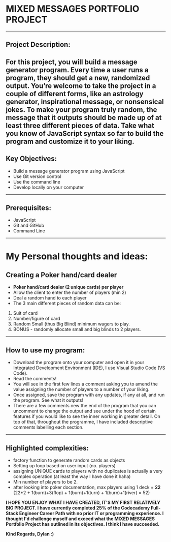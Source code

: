 # MIXED MESSAGES PORTFOLIO PROJECT
-----------------------------------
## Project Description:
For this project, you will build a message generator program. Every time a user runs a program, they should get a new, randomized output. You’re welcome to take the project in a couple of different forms, like an astrology generator, inspirational message, or nonsensical jokes. To make your program truly random, the message that it outputs should be made up of at least three different pieces of data. Take what you know of JavaScript syntax so far to build the program and customize it to your liking.
-------------------------------------------------------
## Key Objectives:
+ Build a message generator program using JavaScript
+ Use Git version control
+ Use the command line
+ Develop locally on your computer
------------------------------------------------------
## Prerequisites:
+ JavaScript
+ Git and GitHub
+ Command Line
-------------------------------
# My Personal thoughts and ideas:
## Creating a Poker hand/card dealer
+ **Poker hand/card dealer (2 unique cards) per player**
+ Allow the client to enter the number of players (min 2)
+ Deal a random hand to each player
+ The 3 main different pieces of random data can be:
1. Suit of card
2. Number/figure of card
3. Random Small (thus Big Blind) minimum wagers to play.
4. BONUS - randomly allocate small and big blinds to 2 players.
-------------------------------
## How to use my program:
+ Download the program onto your computer and open it in your Integrated Development Environment (IDE), I use Visual Studio Code (VS Code).
+ Read the comments!
+ You will see in the first few lines a comment asking you to amend the value assigning the number of players to a number of your liking.
+ Once assigned, save the program with any updates, if any at all, and run the program. See what it outputs!
+ There are a few comments new the end of the program that you can uncomment to change the output and see under the hood of certain features if you would like to see the inner working in greater detail. On top of that, throughout the programme, I have included descriptive comments labelling each section.
-------------------------------
## Highlighted complexities:
+ factory function to generate random cards as objects
+ Setting up loop based on user input (no. players)
+ assigning UNIQUE cards to players with no duplicates is actually a very complex operation (at least the way I have done it haha)
+ Min number of players to be 2.
+ after looking into poker documentation, max players using 1 deck = **22** (22*2 + 1(burn)+3(flop) + 1(burn)+1(turn) + 1(burn)+1(river) = 52)

**I HOPE YOU ENJOY WHAT I HAVE CREATED, IT'S MY FIRST RELATIVELY BIG PROJECT. 
I have currently completed 25% of the Codecademy Full-Stack Engineer Career Path with no prior IT or programming experience. I thought I'd challenge myself and exceed what the MIXED MESSAGES Portfolio Project has outlined in its objectives. I think I have succeeded.**

**Kind Regards, Dylan :)**
